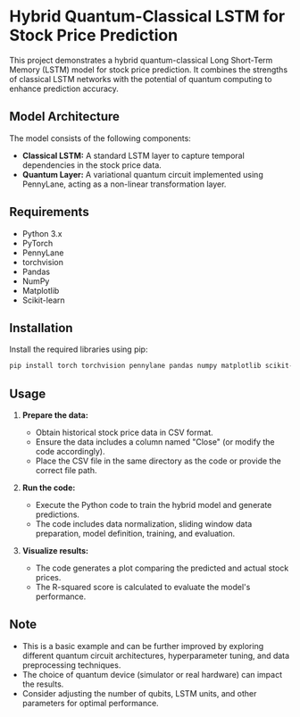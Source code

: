 
# Hybrid Quantum-Classical LSTM for Stock Price Prediction

This project demonstrates a hybrid quantum-classical Long Short-Term Memory (LSTM) model for stock price prediction. It combines the strengths of classical LSTM networks with the potential of quantum computing to enhance prediction accuracy.

## Model Architecture

The model consists of the following components:

- **Classical LSTM:** A standard LSTM layer to capture temporal dependencies in the stock price data.
- **Quantum Layer:** A variational quantum circuit implemented using PennyLane, acting as a non-linear transformation layer.

## Requirements

- Python 3.x
- PyTorch
- PennyLane
- torchvision
- Pandas
- NumPy
- Matplotlib
- Scikit-learn

## Installation

Install the required libraries using pip:
```bash
pip install torch torchvision pennylane pandas numpy matplotlib scikit-learn
```
   
## Usage

1. **Prepare the data:**
   - Obtain historical stock price data in CSV format.
   - Ensure the data includes a column named "Close" (or modify the code accordingly).
   - Place the CSV file in the same directory as the code or provide the correct file path.

2. **Run the code:**
   - Execute the Python code to train the hybrid model and generate predictions.
   - The code includes data normalization, sliding window data preparation, model definition, training, and evaluation.

3. **Visualize results:**
   - The code generates a plot comparing the predicted and actual stock prices.
   - The R-squared score is calculated to evaluate the model's performance.


## Note

- This is a basic example and can be further improved by exploring different quantum circuit architectures, hyperparameter tuning, and data preprocessing techniques.
- The choice of quantum device (simulator or real hardware) can impact the results.
- Consider adjusting the number of qubits, LSTM units, and other parameters for optimal performance.
